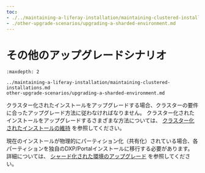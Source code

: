 ```yaml
---
toc:
- ./../maintaining-a-liferay-installation/maintaining-clustered-installations.md
- ./other-upgrade-scenarios/upgrading-a-sharded-environment.md
---
```

# その他のアップグレードシナリオ

```{toctree}
:maxdepth: 2

../maintaining-a-liferay-installation/maintaining-clustered-installations.md
other-upgrade-scenarios/upgrading-a-sharded-environment.md
```

クラスター化されたインストールをアップグレードする場合、クラスターの要件に合ったアップグレード方法に従わなければなりません。 クラスター化されたインストールをアップグレードするさまざまな方法については、 [クラスター化されたインストールの維持](../maintaining-a-liferay-installation/maintaining-clustered-installations.md) を参照してください。

現在のインストールが物理的にパーティション化（共有化）されている場合、各パーティションを独自のDXP/Portalインストールに移行する必要があります。 詳細については、 [シャード化された環境のアップグレード](./other-upgrade-scenarios/upgrading-a-sharded-environment.md) を参照してください。